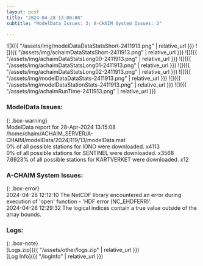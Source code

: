 ```yaml
---
layout: post
title: "2024-04-28 13:00:00"
subtitle: "ModelData Issues: 3; A-CHAIM System Issues: 2"

---
```


![]({{ "/assets/img/modelDataDataStatsShort-2411913.png" | relative_url }})
![]({{ "/assets/img/achaimDataStatsShort-2411913.png" | relative_url }})
![]({{ "/assets/img/achaimDataStatsLong00-2411913.png" | relative_url }})
![]({{ "/assets/img/achaimDataStatsLong01-2411913.png" | relative_url }})
![]({{ "/assets/img/achaimDataStatsLong02-2411913.png" | relative_url }})
![]({{ "/assets/img/modelDataDataStats-2411913.png" | relative_url }})
![]({{ "/assets/img/modelDataStationStats-2411913.png" | relative_url }})
![]({{ "/assets/img/achaimRunTime-2411913.png" | relative_url }})


### ModelData Issues:  
  
{: .box-warning}  
 ModelData report for 28-Apr-2024 13:15:08   
 /home/chaim/ACHAIM_SERVER/A-CHAIM/modelData/2024/119/13/modelData.mat   
 0% of all possible stations for IONO were downloaded. x4113   
 0% of all possible stations for SENTINEL were downloaded. x3568   
 7.6923% of all possible stations for KARTVERKET were downloaded. x12   
  
### A-CHAIM System Issues:  
  
{: .box-error}  
2024-04-28 12:12:10 The NetCDF library encountered an error during execution of 'open' function - 'HDF error (NC_EHDFERR)'.  
2024-04-28 12:29:32 The logical indices contain a true value outside of the array bounds.  

### Logs:  
  
{: .box-note}  
[Logs.zip]({{ "/assets/other/logs.zip" | relative_url }})  
[Log Info]({{ "/logInfo" | relative_url }})  
